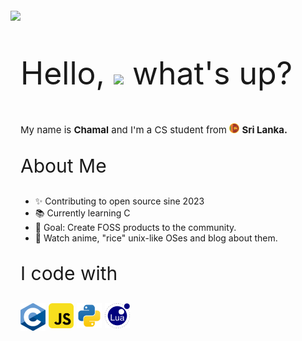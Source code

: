 <div style="display: flex; flex-wrap: wrap;">
    <div>
        <img src="https://media2.giphy.com/media/v1.Y2lkPTc5MGI3NjExaHdia3Boeml3c25hMjhvb3loajZtc3pyZnN4N2RvaWJkMmtkc3Y0aiZlcD12MV9pbnRlcm5hbF9naWZfYnlfaWQmY3Q9cw/bv8r3wRZK8dYk25U0y/giphy.webp" align="left" style="margin-top: -20px;"></img>
    </div>
    <div>
    <p style="border-bottom: none; font-size: 50px;"> Hello, 
    <img src="https://emojis.slackmojis.com/emojis/images/1577305505/7373/hand_wave.gif?1577305505" width=40>
    what's up?</p>
    <p style="font-size: 15px;"> My name is <b>Chamal</b> and I'm a CS student from <img src="assets/SLcircle.png" width=16> <b> Sri Lanka.</b> </p>
    <p style="border-bottom: none; font-size: 30px;">About Me</p>
    <ul>
    <li>✨ Contributing to open source sine 2023</li>
    <li>📚 Currently learning C</li>
    <li>🎯 Goal: Create FOSS products to the community.</li>
    <li> 🎲 Watch anime, "rice" unix-like OSes and blog about them.</li>
    </ul>
    <p style="border-bottom: none; font-size: 30px;"> I code with </p>
    <div style = "display: flex; gap: 5px">
        <a href="https://www.typescriptlang.org" target="_blank">
        <img align="left" title="JavaScript" alt="JavaScript" width="40px" src="./assets/C-svg.png" />
        </a>
        <a href="https://www.typescriptlang.org" target="_blank">
        <img align="left" title="JavaScript" alt="JavaScript" width="40px" src="./assets/javascript-svgrepo-com.svg" />
        </a>
        <a href="https://www.typescriptlang.org" target="_blank">
        <img align="left" title="JavaScript" alt="JavaScript" width="40px" src="./assets/python-svgrepo-com.svg" />
        </a>
        <a href="https://www.typescriptlang.org" target="_blank">
        <img align="left" title="JavaScript" alt="JavaScript" width="40px" src="./assets/lua-svgrepo-com.svg" />
        </a>
    </div>
</div>
</div>
